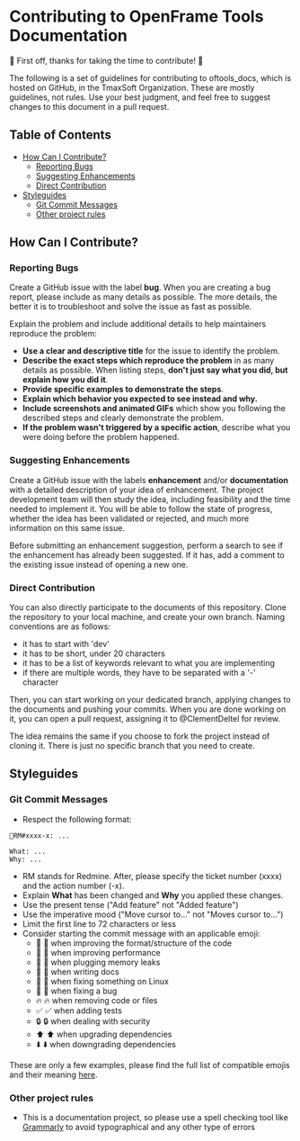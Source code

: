 # Contributing to OpenFrame Tools Documentation <!-- omit in toc -->

🎉 First off, thanks for taking the time to contribute! 🎉

The following is a set of guidelines for contributing to oftools_docs, which is hosted on GitHub, in the TmaxSoft Organization. These are mostly guidelines, not rules. Use your best judgment, and feel free to suggest changes to this document in a pull request.

## Table of Contents <!-- omit in toc -->

* [How Can I Contribute?](#how-can-i-contribute)
  * [Reporting Bugs](#reporting-bugs)
  * [Suggesting Enhancements](#suggesting-enhancements)
  * [Direct Contribution](#direct-contribution)
* [Styleguides](#styleguides)
  * [Git Commit Messages](#git-commit-messages)
  * [Other project rules](#other-project-rules)

## How Can I Contribute?

### Reporting Bugs

Create a GitHub issue with the label **bug**. When you are creating a bug report, please include as many details as possible. The more details, the better it is to troubleshoot and solve the issue as fast as possible.

Explain the problem and include additional details to help maintainers reproduce the problem:

* **Use a clear and descriptive title** for the issue to identify the problem.
* **Describe the exact steps which reproduce the problem** in as many details as possible. When listing steps, **don't just say what you did, but explain how you did it**.
* **Provide specific examples to demonstrate the steps**.
* **Explain which behavior you expected to see instead and why.**
* **Include screenshots and animated GIFs** which show you following the described steps and clearly demonstrate the problem.
* **If the problem wasn't triggered by a specific action**, describe what you were doing before the problem happened.

### Suggesting Enhancements

Create a GitHub issue with the labels **enhancement** and/or **documentation** with a detailed description of your idea of enhancement. The project development team will then study the idea, including feasibility and the time needed to implement it. You will be able to follow the state of progress, whether the idea has been validated or rejected, and much more information on this same issue.

Before submitting an enhancement suggestion, perform a search to see if the enhancement has already been suggested. If it has, add a comment to the existing issue instead of opening a new one.

### Direct Contribution

You can also directly participate to the documents of this repository. Clone the repository to your local machine, and create your own branch. Naming conventions are as follows:

  - it has to start with 'dev'
  - it has to be short, under 20 characters
  - it has to be a list of keywords relevant to what you are implementing
  - if there are multiple words, they have to be separated with a '-' character

Then, you can start working on your dedicated branch, applying changes to the documents and pushing your commits. When you are done working on it, you can open a pull request, assigning it to @ClementDeltel for review.

The idea remains the same if you choose to fork the project instead of cloning it. There is just no specific branch that you need to create.

## Styleguides

### Git Commit Messages

- Respect the following format:
```
📝RM#xxxx-x: ...

What: ...
Why: ...
```

- RM stands for Redmine. After, please specify the ticket number (xxxx) and the action number (-x).
- Explain **What** has been changed and **Why** you applied these changes.
- Use the present tense ("Add feature" not "Added feature")
- Use the imperative mood ("Move cursor to..." not "Moves cursor to...")
- Limit the first line to 72 characters or less
- Consider starting the commit message with an applicable emoji:
  - 🎨 :art: when improving the format/structure of the code
  - 🐎 :racehorse: when improving performance
  - 🚱 :non-potable_water: when plugging memory leaks
  - 📝 :memo: when writing docs
  - 🐧 :penguin: when fixing something on Linux
  - 🐛 :bug: when fixing a bug
  - 🔥 :fire: when removing code or files
  - ✅ :white_check_mark: when adding tests
  - 🔒 :lock: when dealing with security
  - ⬆️ :arrow_up: when upgrading dependencies
  - ⬇️ :arrow_down: when downgrading dependencies

These are only a few examples, please find the full list of compatible emojis and their meaning [here](https://gitmoji.dev/).


### Other project rules 

- This is a documentation project, so please use a spell checking tool like [Grammarly](https://www.grammarly.com/) to avoid typographical and any other type of errors